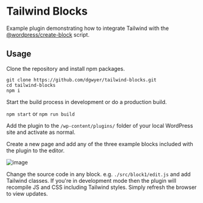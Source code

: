 # Tailwind Blocks

Example plugin demonstrating how to integrate Tailwind with the [@wordpress/create-block](https://developer.wordpress.org/block-editor/reference-guides/packages/packages-create-block/) script.

## Usage

Clone the repository and install npm packages.

```
git clone https://github.com/dgwyer/tailwind-blocks.git
cd tailwind-blocks
npm i
```

Start the build process in development or do a production build.

`npm start` or `npm run build`

Add the plugin to the `/wp-content/plugins/` folder of your local WordPress site and activate as normal.

Create a new page and add any of the three example blocks included with the plugin to the editor.

![image](https://user-images.githubusercontent.com/1482075/158453816-a4c42794-92ee-42aa-bdee-aaecb89d7a7f.png)

Change the source code in any block. e.g. `./src/block1/edit.js` and add Tailwind classes. If you're in development mode then the plugin will recompile JS and CSS including Tailwind styles. Simply refresh the browser to view updates.
